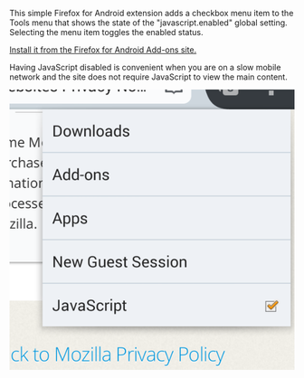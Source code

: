 This simple Firefox for Android extension adds a checkbox menu item to the
Tools menu that shows the state of the "javascript.enabled" global setting.
Selecting the menu item toggles the enabled status.

[Install it from the Firefox for Android Add-ons site.][addon]

Having JavaScript disabled is convenient when you are on a slow mobile network
and the site does not require JavaScript to view the main content.

![image](assets/screenshot-clipped.png)

 [addon]: https://addons.mozilla.org/en-US/android/addon/toggle-javascript-enabled
